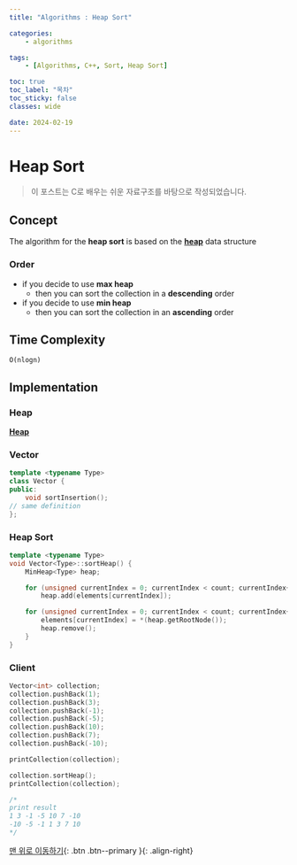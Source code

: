 ```yaml
---
title: "Algorithms : Heap Sort"

categories:
    - algorithms

tags:
    - [Algorithms, C++, Sort, Heap Sort]

toc: true
toc_label: "목차"
toc_sticky: false
classes: wide

date: 2024-02-19
---
```


# Heap Sort

> 이 포스트는 C로 배우는 쉬운 자료구조를 바탕으로 작성되었습니다.

## Concept
The algorithm for the **heap sort** is based on the [**heap**](https://sadoe3.github.io/data-structures/structures-Heap/) data structure

### Order
- if you decide to use **max heap**
    * then you can sort the collection in a **descending** order
- if you decide to use **min heap**
    * then you can sort the collection in an **ascending** order


## Time Complexity
`O(nlogn)`


## Implementation

### Heap
[**Heap**](https://sadoe3.github.io/data-structures/structures-Heap/#implementation)

### Vector
```c++
template <typename Type>
class Vector {
public:
	void sortInsertion();
// same definition
};
```

### Heap Sort
```c++
template <typename Type>
void Vector<Type>::sortHeap() {
    MinHeap<Type> heap;

    for (unsigned currentIndex = 0; currentIndex < count; currentIndex++)
        heap.add(elements[currentIndex]);

    for (unsigned currentIndex = 0; currentIndex < count; currentIndex++) {
        elements[currentIndex] = *(heap.getRootNode());
        heap.remove();
    }
}
```

### Client
```c++  
Vector<int> collection;
collection.pushBack(1);
collection.pushBack(3);
collection.pushBack(-1);
collection.pushBack(-5);
collection.pushBack(10);
collection.pushBack(7);
collection.pushBack(-10);

printCollection(collection);

collection.sortHeap();
printCollection(collection);

/*
print result
1 3 -1 -5 10 7 -10
-10 -5 -1 1 3 7 10
*/
```


[맨 위로 이동하기](#){: .btn .btn--primary }{: .align-right}